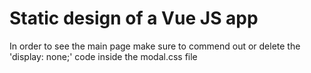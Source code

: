 # Static design of a Vue JS app

In order to see the main page make sure to commend out or delete the 'display: none;' code inside the modal.css file
